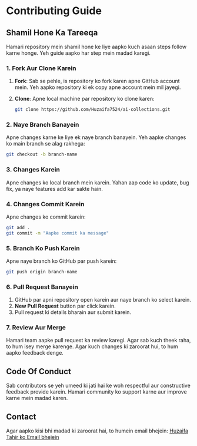 

# Contributing Guide

## Shamil Hone Ka Tareeqa

Hamari repository mein shamil hone ke liye aapko kuch asaan steps follow karne honge. Yeh guide aapko har step mein madad karegi.

### 1. Fork Aur Clone Karein

1. **Fork**: Sab se pehle, is repository ko fork karen apne GitHub account mein. Yeh aapko repository ki ek copy apne account mein mil jayegi.
2. **Clone**: Apne local machine par repository ko clone karen:

    ```bash
    git clone https://github.com/Huzaifa7524/ai-collections.git
    ```

### 2. Naye Branch Banayein

Apne changes karne ke liye ek naye branch banayein. Yeh aapke changes ko main branch se alag rakhega:

```bash
git checkout -b branch-name
```

### 3. Changes Karein

Apne changes ko local branch mein karein. Yahan aap code ko update, bug fix, ya naye features add kar sakte hain.

### 4. Changes Commit Karein

Apne changes ko commit karein:

```bash
git add .
git commit -m "Aapke commit ka message"
```

### 5. Branch Ko Push Karein

Apne naye branch ko GitHub par push karein:

```bash
git push origin branch-name
```

### 6. Pull Request Banayein

1. GitHub par apni repository open karein aur naye branch ko select karein.
2. **New Pull Request** button par click karein.
3. Pull request ki details bharain aur submit karein.

### 7. Review Aur Merge

Hamari team aapke pull request ka review karegi. Agar sab kuch theek raha, to hum isey merge karenge. Agar kuch changes ki zaroorat hui, to hum aapko feedback denge.

## Code Of Conduct

Sab contributors se yeh umeed ki jati hai ke woh respectful aur constructive feedback provide karein. Hamari community ko support karne aur improve karne mein madad karen.

## Contact

Agar aapko kisi bhi madad ki zaroorat hai, to humein email bhejein: <a href="mailto:huzaifatahir7524@gmail.com">Huzaifa Tahir ko Email bhejein</a>

